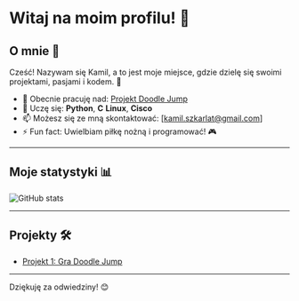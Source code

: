 # Witaj na moim profilu! 👋

## O mnie 🌟
Cześć! Nazywam się Kamil, a to jest moje miejsce, gdzie dzielę się swoimi projektami, pasjami i kodem. 🎉

- 🔭 Obecnie pracuję nad: [Projekt Doodle Jump](https://github.com/2024-2025-AGH-Wstep-do-Informatyki/trzybit)
- 🌱 Uczę się: **Python**, **C** **Linux**, **Cisco**
- 📫 Możesz się ze mną skontaktować: [kamil.szkarlat@gmail.com]
- ⚡ Fun fact: Uwielbiam piłkę nożną i programować! 🎮

---

## Moje statystyki 📊
![GitHub stats](https://github-readme-stats.vercel.app/api?username=TwojaNazwa&show_icons=true&theme=radical)

---

## Projekty 🛠️
- [Projekt 1: Gra Doodle Jump](https://github.com/2024-2025-AGH-Wstep-do-Informatyki/trzybit)

---

Dziękuję za odwiedziny! 😊
